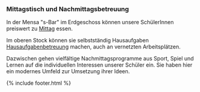 ---
---

### Mittagstisch und Nachmittagsbetreuung

In der  Mensa "s-Bar" im Erdgeschoss können unsere SchülerInnen preiswert zu [<i class="fa fa-external-link"></i> Mittag](#/Schulleben/S-Bar/) essen.

Im oberen Stock können sie selbstständig Hausaufgaben <a href="javascript:hightligh('Navigation_Schulleben')$('#sidebar').load('/static/sidebar/Schulleben.html', function() {
        ajaxload('Schulleben', 'Hausaufgabenbetreuung');
    });"><i class="fa fa-external-link"></i> Hausaufgabenbetreuung</a> machen, auch an vernetzten Arbeitsplätzen.

Dazwischen gehen vielfältige Nachmittagsprogramme aus Sport, Spiel und Lernen auf die individuellen Interessen unserer Schüler ein. Sie haben hier ein modernes Umfeld zur Umsetzung ihrer Ideen.

{% include footer.html %}
